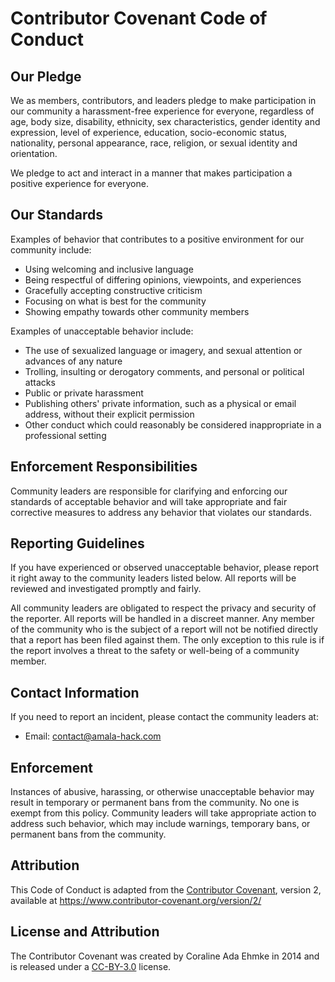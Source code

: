 # Contributor Covenant Code of Conduct

## Our Pledge

We as members, contributors, and leaders pledge to make participation in our
community a harassment-free experience for everyone, regardless of age, body
size, disability, ethnicity, sex characteristics, gender identity and expression,
level of experience, education, socio-economic status, nationality, personal
appearance, race, religion, or sexual identity and orientation.

We pledge to act and interact in a manner that makes participation a positive
experience for everyone.

## Our Standards

Examples of behavior that contributes to a positive environment for our community
include:

- Using welcoming and inclusive language
- Being respectful of differing opinions, viewpoints, and experiences
- Gracefully accepting constructive criticism
- Focusing on what is best for the community
- Showing empathy towards other community members

Examples of unacceptable behavior include:

- The use of sexualized language or imagery, and sexual attention or advances of
  any nature
- Trolling, insulting or derogatory comments, and personal or political attacks
- Public or private harassment
- Publishing others' private information, such as a physical or email address,
  without their explicit permission
- Other conduct which could reasonably be considered inappropriate in a
  professional setting

## Enforcement Responsibilities

Community leaders are responsible for clarifying and enforcing our standards of
acceptable behavior and will take appropriate and fair corrective measures to
address any behavior that violates our standards.

## Reporting Guidelines

If you have experienced or observed unacceptable behavior, please report it right
away to the community leaders listed below. All reports will be reviewed and
investigated promptly and fairly.

All community leaders are obligated to respect the privacy and security of the
reporter. All reports will be handled in a discreet manner. Any member of the
community who is the subject of a report will not be notified directly that a
report has been filed against them. The only exception to this rule is if the
report involves a threat to the safety or well-being of a community member.

## Contact Information

If you need to report an incident, please contact the community leaders at:

- Email: [contact@amala-hack.com](mailto:contact@amala-hack.com)

## Enforcement

Instances of abusive, harassing, or otherwise unacceptable behavior may result in
temporary or permanent bans from the community. No one is exempt from this policy.
Community leaders will take appropriate action to address such behavior, which
may include warnings, temporary bans, or permanent bans from the community.

## Attribution

This Code of Conduct is adapted from the [Contributor Covenant][homepage], version
2, available at https://www.contributor-covenant.org/version/2/

## License and Attribution

The Contributor Covenant was created by Coraline Ada Ehmke in 2014 and is released
under a [CC-BY-3.0](https://creativecommons.org/licenses/by/3.0/) license.

[homepage]: https://www.contributor-covenant.org